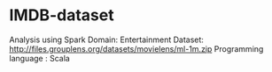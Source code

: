 # IMDB-dataset
Analysis using Spark 
Domain: Entertainment
Dataset: http://files.grouplens.org/datasets/movielens/ml-1m.zip
Programming language : Scala


